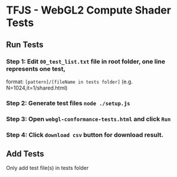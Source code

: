 # TFJS - WebGL2 Compute Shader Tests

## Run Tests
### Step 1: Edit `00_test_list.txt` file in root folder, one line represents one test,
format: `[pattern]/[fileName in tests folder]` (e.g. N=1024,it=1/shared.html)
### Step 2:  Generate test files `node ./setup.js`
### Step 3: Open `webgl-conformance-tests.html` and click `Run`
### Step 4: Click `download csv` button for download result.

## Add Tests
Only add test file(s) in tests folder

